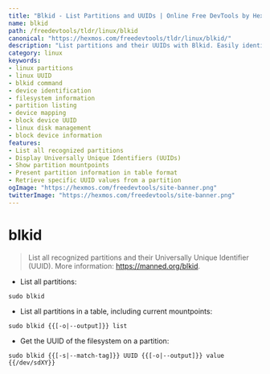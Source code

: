 ```yaml
---
title: "Blkid - List Partitions and UUIDs | Online Free DevTools by Hexmos"
name: blkid
path: /freedevtools/tldr/linux/blkid
canonical: "https://hexmos.com/freedevtools/tldr/linux/blkid/"
description: "List partitions and their UUIDs with Blkid. Easily identify devices and mount points on your Linux system. Free online tool, no registration required."
category: linux
keywords:
- linux partitions
- linux UUID
- blkid command
- device identification
- filesystem information
- partition listing
- device mapping
- block device UUID
- linux disk management
- block device information
features:
- List all recognized partitions
- Display Universally Unique Identifiers (UUIDs)
- Show partition mountpoints
- Present partition information in table format
- Retrieve specific UUID values from a partition
ogImage: "https://hexmos.com/freedevtools/site-banner.png"
twitterImage: "https://hexmos.com/freedevtools/site-banner.png"
---
```


# blkid

> List all recognized partitions and their Universally Unique Identifier (UUID).
> More information: <https://manned.org/blkid>.

- List all partitions:

`sudo blkid`

- List all partitions in a table, including current mountpoints:

`sudo blkid {{[-o|--output]}} list`

- Get the UUID of the filesystem on a partition:

`sudo blkid {{[-s|--match-tag]}} UUID {{[-o|--output]}} value {{/dev/sdXY}}`
